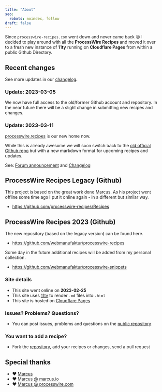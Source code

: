 ```yaml
---
title: "About"
seo:
  robots: noindex, follow
draft: false
---
```


Since `processwire-recipes.com` went down and never came back 😔 I decided to play around with all the **ProcessWire Recipes** and moved it over to a fresh new instance of **11ty** running on **Cloudflare Pages** from within a public Github Directory.

## Recent changes

See more updates in our [changelog](/changelog/).

### Update: 2023-03-05

We now have full access to the old/former Github account and repository. In the near future there will be a slight change in submitting new recipes and changes.

### Update: 2023-03-11

[processwire.recipes](https://processwire.recipes/) is our new home now.

While this is already awesome we will soon switch back to the [old official Github repo](https://github.com/processwire-recipes/Recipes) but with a new markdown format for upcoming recipes and updates.

See: [Forum announcement](https://processwire.com/talk/topic/7572-processwire-recipes/page/3/#comment-231247) and [Changelog](/changelog/)

## ProcessWire Recipes Legacy (Github)

This project is based on the great work done [Marcus](https://marcus-herrmann.com/). As his project went offline some time ago I put it online again - in a different but similar way.

- https://github.com/processwire-recipes/Recipes

## ProcessWire Recipes 2023 (Github)

The new repository (based on the legacy version) can be found here.

- https://github.com/webmanufaktur/processwire-recipes

Some day in the future additional recipes will be added from my personal collection.

- https://github.com/webmanufaktur/processwire-snippets

### Site details

- This site went online on **2023-02-25**
- This site uses [11ty](https://11ty.dev/) to render `.md` files into `.html`
- This site is hosted on [Cloudflare Pages](https://pages.cloudflare.com/)

### Issues? Problems? Questions?

- You can post issues, problems and questions on the [public repository](https://github.com/webmanufaktur/processwire-recipes/issues)

### You want to add a recipe?

- Fork the [repository](https://github.com/webmanufaktur/processwire-recipes/), add your recipes or changes, send a pull request

## Special thanks

- ❤️ [Marcus](https://marcus-herrmann.com/)
- ❤️ [Marcus @ marcus.io](https://marcus.io/)
- ❤️ [Marcus @ processwire.com](https://processwire.com/talk/profile/912-marcus/)
